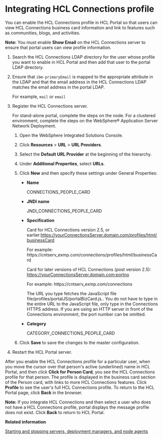 # Integrating HCL Connections profile

You can enable the HCL Connections profile in HCL Portal so that users can view HCL Connections business card information and link to features such as communities, blogs, and activities.

**Note:** You must enable **Show Email** on the HCL Connections server to ensure that portal users can view profile information.

1.  Search the HCL Connections LDAP directory for the user whose profile you want to enable in HCL Portal and then add that user to the portal LDAP directory.

2.  Ensure that `ibm-primaryEmail` is mapped to the appropriate attribute in the LDAP and that the email address in the HCL Connections LDAP matches the email address in the portal LDAP.

    For example, `mail` or `email`

3.  Register the HCL Connections server.

    For stand-alone portal, complete the steps on the node. For a clustered environment, complete the steps on the WebSphere® Application Server Network Deployment.

    1.  Open the WebSphere Integrated Solutions Console.

    2.  Click **Resources** \> **URL** \> **URL Providers**.

    3.  Select the **Default URL Provider** at the beginning of the hierarchy.

    4.  Under **Additional Properties**, select **URLs**.

    5.  Click **New** and then specify these settings under General Properties:

        -   **Name**

            CONNECTIONS\_PEOPLE\_CARD

        -   **JNDI name**

            JNDI\_CONNECTIONS\_PEOPLE\_CARD

        -   **Specification**

            Card for HCL Connections version 2.5, or earlier:https://yourConnectionsServer.domain.com/profiles/html/businessCard

            For example: https://cntserv\_exmp.com/connections/profiles/html/businessCard

            Card for later versions of HCL Connections \(post version 2.5\): https://yourConnectionsServer.domain.com:portno

            For example: https://cntserv\_exmp.com/connections

            The URL you type fetches the JavaScript file file/profiles/portalJS/portalBizCard.js.. You do not have to type in the entire URL to the JavaScript file, only type in the Connections HTTPS address. If you are using an HTTP server in front of the Connections environment, the port number can be omitted.

        -   **Category**

            CATEGORY\_CONNECTIONS\_PEOPLE\_CARD

    6.  Click **Save** to save the changes to the master configuration.

4.  Restart the HCL Portal server.


After you enable the HCL Connections profile for a particular user, when you move the cursor over that person's active \(underlined\) name in HCL Portal, and then click **Click for Person Card**, you see the HCL Connections profile for that person. The profile is displayed in the business card section of the Person card, with links to more HCL Connections features. Click **Profile** to see the user's full HCL Connections profile. To return to the HCL Portal page, click **Back** in the browser.

**Note:** If you integrate HCL Connections and then select a user who does not have a HCL Connections profile, portal displays the message profile does not exist. Click **Back** to return to HCL Portal.


**Related information**  


[Starting and stopping servers, deployment managers, and node agents](../admin-system/stopstart.md)

